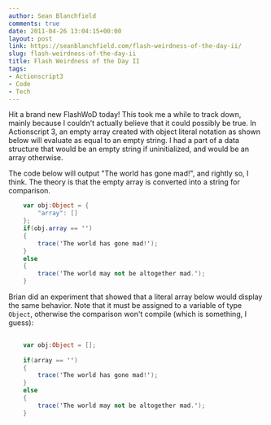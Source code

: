 ```yaml
---
author: Sean Blanchfield
comments: true
date: 2011-04-26 13:04:15+00:00
layout: post
link: https://seanblanchfield.com/flash-weirdness-of-the-day-ii/
slug: flash-weirdness-of-the-day-ii
title: Flash Weirdness of the Day II
tags:
- Actionscript3
- Code
- Tech
---
```


Hit a brand new FlashWoD today! This took me a while to track down, mainly because I couldn't actually believe that it could possibly be true. In Actionscript 3, an empty array created with object literal notation as shown below will evaluate as equal to an empty string. I had a part of a data structure that would be an empty string if uninitialized, and would be an array otherwise.

<!-- more -->

The code below will output "The world has gone mad!", and rightly so, I think. The theory is that the empty array is converted into a string for comparison.

``` actionscript
    var obj:Object = {
        "array": []
    };
    if(obj.array == '')
    {
        trace('The world has gone mad!');
    }
    else
    {
        trace('The world may not be altogether mad.');
    }
```


Brian did an experiment that showed that a literal array below would display the same behavior. Note that it must be assigned to a variable of type `Object`, otherwise the comparison won't compile (which is something, I guess):


``` actionscript
    
    var obj:Object = [];
    
    if(array == '')
    {
        trace('The world has gone mad!');
    }
    else
    {
        trace('The world may not be altogether mad.');
    }
    
```
